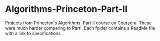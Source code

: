 # Algorithms-Princeton-Part-II
Projects from Princeton's Algorithms, Part II course on Coursera. These were much harder comparing to PartI. Each folder contains a ReadMe file with a link to specifications
